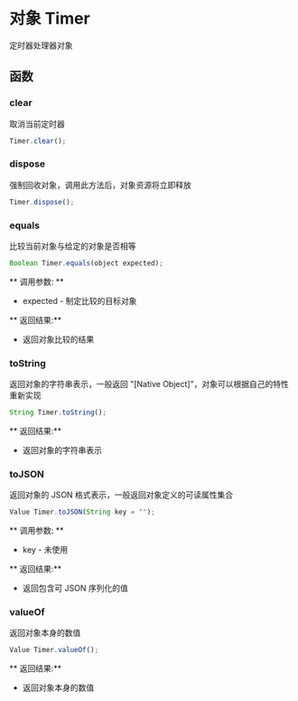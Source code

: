 # 对象 Timer
定时器处理器对象

## 函数
        
### clear
取消当前定时器
```JavaScript
Timer.clear();
```

### dispose
强制回收对象，调用此方法后，对象资源将立即释放
```JavaScript
Timer.dispose();
```

### equals
比较当前对象与给定的对象是否相等
```JavaScript
Boolean Timer.equals(object expected);
```

** 调用参数: **
* expected - 制定比较的目标对象

** 返回结果:**
* 返回对象比较的结果

### toString
返回对象的字符串表示，一般返回 &#34;[Native Object]&#34;，对象可以根据自己的特性重新实现
```JavaScript
String Timer.toString();
```

** 返回结果:**
* 返回对象的字符串表示

### toJSON
返回对象的 JSON 格式表示，一般返回对象定义的可读属性集合
```JavaScript
Value Timer.toJSON(String key = "");
```

** 调用参数: **
* key - 未使用

** 返回结果:**
* 返回包含可 JSON 序列化的值

### valueOf
返回对象本身的数值
```JavaScript
Value Timer.valueOf();
```

** 返回结果:**
* 返回对象本身的数值

